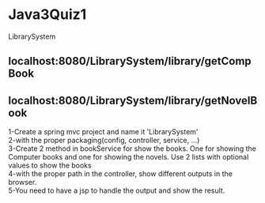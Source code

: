# Java3Quiz1
LibrarySystem

localhost:8080/LibrarySystem/library/getCompBook
-----------------------------------------
localhost:8080/LibrarySystem/library/getNovelBook
-----------------------------------------
1-Create a spring mvc project and name it 'LibrarySystem' <br>
2-with the proper packaging(config, controller, service, ...) <br>
3-Create 2 method in bookService for show the books. One for showing the Computer books and one for showing the novels. Use 2 lists with optional values to show the books <br>
4-with the proper path in the controller, show different outputs in the browser. <br>
5-You need to have a jsp to handle the output and show the result. <br>
